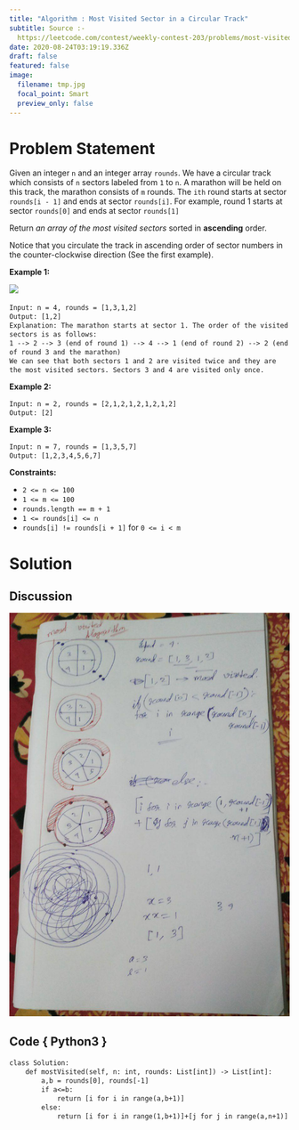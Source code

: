 ```yaml
---
title: "Algorithm : Most Visited Sector in a Circular Track"
subtitle: Source :-
  https://leetcode.com/contest/weekly-contest-203/problems/most-visited-sector-in-a-circular-track/
date: 2020-08-24T03:19:19.336Z
draft: false
featured: false
image:
  filename: tmp.jpg
  focal_point: Smart
  preview_only: false
---
```

# Problem Statement

Given an integer `n` and an integer array `rounds`. We have a circular track which consists of `n` sectors labeled from `1` to `n`. A marathon will be held on this track, the marathon consists of `m` rounds. The `ith` round starts at sector `rounds[i - 1]` and ends at sector `rounds[i]`. For example, round 1 starts at sector `rounds[0]` and ends at sector `rounds[1]`

Return *an array of the most visited sectors* sorted in **ascending** order.

Notice that you circulate the track in ascending order of sector numbers in the counter-clockwise direction (See the first example).

**Example 1:**

![](https://assets.leetcode.com/uploads/2020/08/14/tmp.jpg)

```
Input: n = 4, rounds = [1,3,1,2]
Output: [1,2]
Explanation: The marathon starts at sector 1. The order of the visited sectors is as follows:
1 --> 2 --> 3 (end of round 1) --> 4 --> 1 (end of round 2) --> 2 (end of round 3 and the marathon)
We can see that both sectors 1 and 2 are visited twice and they are the most visited sectors. Sectors 3 and 4 are visited only once.
```

**Example 2:**

```
Input: n = 2, rounds = [2,1,2,1,2,1,2,1,2]
Output: [2]
```

**Example 3:**

```
Input: n = 7, rounds = [1,3,5,7]
Output: [1,2,3,4,5,6,7]
```

**Constraints:**

* `2 <= n <= 100`
* `1 <= m <= 100`
* `rounds.length == m + 1`
* `1 <= rounds[i] <= n`
* `rounds[i] != rounds[i + 1]` for `0 <= i < m`

# Solution

## Discussion

![Discussion](photo_2020-08-24_08-51-42.jpg)

## Code { Python3 }

```
class Solution:
    def mostVisited(self, n: int, rounds: List[int]) -> List[int]:
        a,b = rounds[0], rounds[-1]
        if a<=b:
            return [i for i in range(a,b+1)]
        else:
            return [i for i in range(1,b+1)]+[j for j in range(a,n+1)]    
        
```